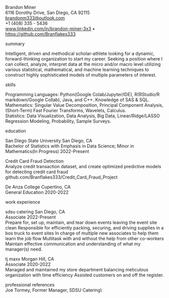 Brandon Miner\
6116 Dorothy Drive, San Diego, CA 92115\
brandonm333@outlook.com\
 +1 (408) 335 - 5436\
 www.linkedin.com/in/brandon-miner-3x3 • https://github.com/Branflakes333

summary

Intelligent, driven and methodical scholar-athlete looking for a dynamic, forward-thinking organization to start my career. Seeking a position where I can collect, analyze, interpret data at the micro and/or macro level utilizing various statistical, mathematical, and machine learning techniques to construct highly sophisticated models of multiple parameters of interest.

skills

Programming Languages: Python(Google Colab/Jupyter/IDE), R(RStudio/R markdown/Google Collab), Java, and C++. Knowledge of SAS & SQL.\
Mathematics: Singular Value Decomposition, Principal Component Analysis, (Short-Term) Fast Fourier Transforms, Wavelets, Calculus.\
Statistics: Data Visualization, Data Analysis, Big Data, Linear/Ridge/LASSO Regression Modeling, Probability, Sample Surveys.

education

San Diego State University	San Diego, CA\
Bachelor of Statistics with Emphasis in Data Science; Minor in Mathematics(In Progress)	2022-Present

Credit Card Fraud Detection\
Analyze credit transaction dataset, and create optimized predictive models for detecting credit card fraud\
github.com/Branflakes333/Credit_Card_Fraud_Project

De Anza College	Cupertino, CA\
General Education	2020-2022

work experience

sdsu catering	San Diego, CA\
Associate		2022-Present\
Prepare for, set up, maintain, and tear down events leaving the event site clean
Responsible for efficiently packing, securing, and driving supplies in a box truck to event sites
In charge of multiple new associates to help them learn the job flow
Multitask with and without the help from other co-workers
Maintain effective communication and understanding of what my manager(s) need.

tj maxx		 Morgan Hill, CA\
Associate		2020-2022\
Managed and maintained my store department balancing meticulous organization with time efficiency
Assisted customers on and off the register.

professional references\
Joe Tormey, Former Manager, SDSU Catering\
